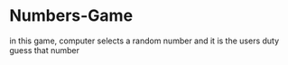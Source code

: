 # Numbers-Game
in this game, computer selects a random number and it is the users duty guess that number


